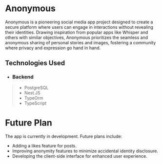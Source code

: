 # Anonymous

Anonymous is a pioneering social media app project designed to create a secure platform where users can engage in interactions without revealing their identities. Drawing inspiration from popular apps like Whisper and others with similar objectives, Anonymous prioritizes the seamless and anonymous sharing of personal stories and images, fostering a community where privacy and expression go hand in hand.

## Technologies Used

- ### Backend

> - PostgreSQL
> - Nest.JS
> - TypeOrm
> - TypeScript

# Future Plan

The app is currently in development. Future plans include:

- Adding a likes feature for posts.
- Improving anonymity features to minimize accidental identity disclosure.
- Developing the client-side interface for enhanced user experience.
